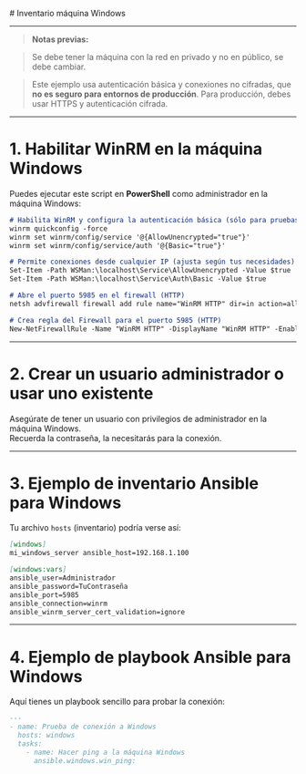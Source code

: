 # Inventario máquina Windows

---

> **Notas previas:**  

> Se debe tener la máquina con la red en privado y no en público, se debe cambiar.

> Este ejemplo usa autenticación básica y conexiones no cifradas, que **no es seguro para entornos de producción**. Para producción, debes usar HTTPS y autenticación cifrada.

---

# 1. Habilitar WinRM en la máquina Windows

Puedes ejecutar este script en **PowerShell** como administrador en la máquina Windows:

````markdown
# Habilita WinRM y configura la autenticación básica (sólo para pruebas/lab)
winrm quickconfig -force
winrm set winrm/config/service '@{AllowUnencrypted="true"}'
winrm set winrm/config/service/auth '@{Basic="true"}'

# Permite conexiones desde cualquier IP (ajusta según tus necesidades)
Set-Item -Path WSMan:\localhost\Service\AllowUnencrypted -Value $true
Set-Item -Path WSMan:\localhost\Service\Auth\Basic -Value $true

# Abre el puerto 5985 en el firewall (HTTP)
netsh advfirewall firewall add rule name="WinRM HTTP" dir=in action=allow protocol=TCP localport=5985

# Crea regla del Firewall para el puerto 5985 (HTTP)
New-NetFirewallRule -Name "WinRM HTTP" -DisplayName "WinRM HTTP" -Enabled True -Direction Inbound -Protocol TCP -Localport 5985 -Action Allow
````
---

# 2. Crear un usuario administrador o usar uno existente

Asegúrate de tener un usuario con privilegios de administrador en la máquina Windows.  
Recuerda la contraseña, la necesitarás para la conexión.

---

# 3. Ejemplo de inventario Ansible para Windows

Tu archivo `hosts` (inventario) podría verse así:

````markdown
[windows]
mi_windows_server ansible_host=192.168.1.100

[windows:vars]
ansible_user=Administrador
ansible_password=TuContraseña
ansible_port=5985
ansible_connection=winrm
ansible_winrm_server_cert_validation=ignore
````

---

# 4. Ejemplo de playbook Ansible para Windows

Aquí tienes un playbook sencillo para probar la conexión:

````markdown
---																																						
- name: Prueba de conexión a Windows
  hosts: windows
  tasks:
    - name: Hacer ping a la máquina Windows
      ansible.windows.win_ping:
````